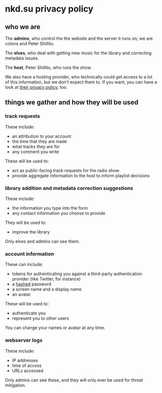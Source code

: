 # nkd.su privacy policy

## who we are

The **admins**, who control the the website and the server it runs on; we are
colons and Peter Shillito.

The **elves**, who deal with getting new music for the library and correcting
metadata issues.

The **host**, Peter Shillito, who runs the show.

We also have a hosting provider, who technically could get access to a lot of
this information, but we don't expect them to. If you want, you can have a look
at [their privacy policy][linode-privacy], too.

[linode-privacy]: https://www.linode.com/legal-privacy/ "Linode's privacy policy"

## things we gather and how they will be used

### track requests

These include:

- an attribution to your account
- the time that they are made
- what tracks they are for
- any comment you write

These will be used to:

- act as public-facing track requests for the radio show
- provide aggregate information to the host to inform playlist decisions

### library addition and metadata correction suggestions

These include:

- the information you type into the form
- any contact information you choose to provide

They will be used to:

- improve the library

Only elves and admins can see them.

### account information

These can include:

- tokens for authenticating you against a third-party authentication provider
  (like Twitter, for instance)
- a [hashed][django-password-storage] password
- a screen name and a display name
- an avatar

[django-password-storage]: https://docs.djangoproject.com/en/3.2/topics/auth/passwords/#how-django-stores-passwords "how Django stores passwords"

These will be used to:

- authenticate you
- represent you to other users

You can change your names or avatar at any time.

### webserver logs

These include:

- IP addresses
- time of access
- URLs accessed

Only admins can see these, and they will only ever be used for threat
mitigation.
